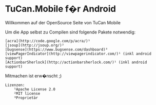 # TuCan.Mobile f�r Android


Willkommen auf der OpenSource Seite von TuCan Mobile

Um die App selbst zu Compilen sind folgende Pakete notwendig:

	[acra](http://code.google.com/p/acra/)¹
	[jsoup](http://jsoup.org/)²
	[bugsense](https://www.bugsense.com/dashboard)³
	[viewPagerIndicator](http://viewpagerindicator.com/)¹ (inkl android support)
	[ActionbarSherlock](http://actionbarsherlock.com/)¹ (inkl android support)
	
Mitmachen ist erw�nscht ;)
	
	
	Lizenzen:
		¹Apache License 2.0
		²MIT license
		³Proprietär
